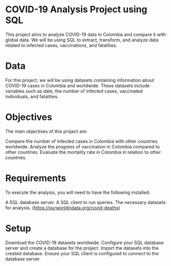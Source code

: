 # COVID-19 Analysis Project using SQL
This project aims to analyze COVID-19 data in Colombia and compare it with global data. We will be using SQL to extract, transform, and analyze data related to infected cases, vaccinations, and fatalities.

# Data
For this project, we will be using datasets containing information about COVID-19 cases in Colombia and worldwide. These datasets include variables such as date, the number of infected cases, vaccinated individuals, and fatalities.

# Objectives
The main objectives of this project are:

Compare the number of infected cases in Colombia with other countries worldwide.
Analyze the progress of vaccination in Colombia compared to other countries.
Evaluate the mortality rate in Colombia in relation to other countries.

# Requirements
To execute the analysis, you will need to have the following installed:

A SQL database server.
A SQL client to run queries.
The necessary datasets for analysis. (https://ourworldindata.org/covid-deaths)

# Setup
Download the COVID-19 datasets worldwide.
Configure your SQL database server and create a database for the project.
Import the datasets into the created database.
Ensure your SQL client is configured to connect to the database server.



